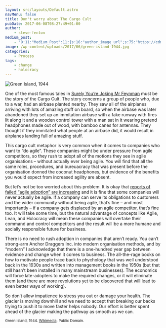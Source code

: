 ```yaml
---
layout: src/layouts/Default.astro
navMenu: false
title: Don't worry about The Cargo Cult
pubDate: 2017-06-08T08:27:49+01:00
author:
    - steve-fenton
medium_post:
    - 'O:11:"Medium_Post":11:{s:16:"author_image_url";s:75:"https://cdn-images-1.medium.com/fit/c/400/400/1*eXkhfEuF41g5W_xnc_ydLA.jpeg";s:10:"author_url";s:38:"https://medium.com/@steve.fenton.co.uk";s:11:"byline_name";N;s:12:"byline_email";N;s:10:"cross_link";s:3:"yes";s:2:"id";s:12:"9668a1d78ea0";s:21:"follower_notification";s:3:"yes";s:7:"license";s:19:"all-rights-reserved";s:14:"publication_id";s:2:"-1";s:6:"status";s:5:"draft";s:3:"url";s:51:"https://medium.com/@steve.fenton.co.uk/9668a1d78ea0";}'
image: /wp-content/uploads/2017/06/green-island-1944.jpg
categories:
    - Process
tags:
    - change
    - holocracy
---
```


![Green Island, 1944](/wp-content/uploads/2017/06/green-island-1944.jpg)

One of the most famous tales in [Surely You’re Joking Mr Feynman](https://www.amazon.co.uk/Surely-Youre-Joking-Feynman-Adventures/dp/009917331X) must be the story of the Cargo Cult. The story concerns a group of people who, due to a war, had an airbase planted nearby. They saw all of the airplanes arriving with lots of amazing stuff on board, so when the airbase was later abandoned they set up an immitation airbase with a fake runway with fires lit along it and a wooden control tower with a man sat in it wearing pretend headphones made out of wood, with bamboo canes for antennas. They thought if they immitated what people at an airbase did, it would result in airplanes landing full of amazing stuff.

This cargo cult metaphor is very common when it comes to companies who want to “do agile”. These companies might be under pressure from agile competitors, so they rush to adopt all of the motions they see in agile organisations – without actually ever being agile. You will find that all the same roles, procedures, and bureuacracy that was present before the organisation donned the coconut headphones, but evidence of the benefits you would expect from increased agility are absent.

But let’s not be too worried about this problem. It is okay that [reports of failed “agile adoption” are increasing](https://www.stevefenton.co.uk/2015/07/software-development-method-adoption/) and it is fine that some companies will never actually be agile. If a company can serve its obligations to customers and the wider community without being agile, that’s fine – and most importantly – if a company gets displaced by an agile competitor, that’s fine too. It will take some time, but the natural advantage of concepts like Agile, Lean, and Holocracy will mean these companies will overtake their command and control competitors and the result will be a more humane and socially responsible future for business.

There is no need to rush adoption in companies that aren’t ready. You can’t strong-arm Anchor Draggers Inc. into modern organisation methods, and by “modern” I acknowledge that there is a one-hundred year gap between evidence and change when it comes to business. The all-the-rage books on how to motivate people trace back to phychology that was well understood back in the 1930s and written into management books in the 1950s (but that still hasn’t been installed in many mainstream businesses). The economics will force late-adopters to make the required changes, or it will eliminate them (and there are more revolutions yet to be discovered that will lead to even better ways of working).

So don’t allow impatience to stress you out or damage your health. The glacier is moving downhill and we need to accept that breaking our backs trying to push it to move faster helps nobody. Our effort is better spent ahead of the glacier making the pathway as smooth as we can.

<small>Green Island, 1944. [Wikimedia](https://commons.wikimedia.org/wiki/File:F4U-1A_Corsair_VF-17_on_Green_Island_1944.jpeg). Public Domain.</small>